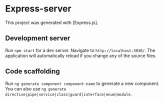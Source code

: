 # Express-server

This project was generated with [Express.js].

## Development server

Run `npm start` for a dev server. Navigate to `http://localhost:3030/`. The application will automatically reload if you change any of the source files.

## Code scaffolding

Run `ng generate component component-name` to generate a new component. You can also use `ng generate directive|pipe|service|class|guard|interface|enum|module`.
